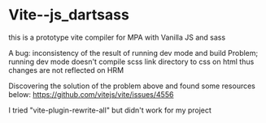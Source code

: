 # Vite--js_dartsass

this is a prototype vite compiler for MPA with Vanilla JS and sass

A bug: inconsistency of the result of running dev mode and build
Problem; running dev mode doesn't compile scss link directory to css on html thus changes are not reflected on HRM

Discovering the solution of the problem above and found some resources below:
https://github.com/vitejs/vite/issues/4556

I tried "vite-plugin-rewrite-all" but didn't work for my project

